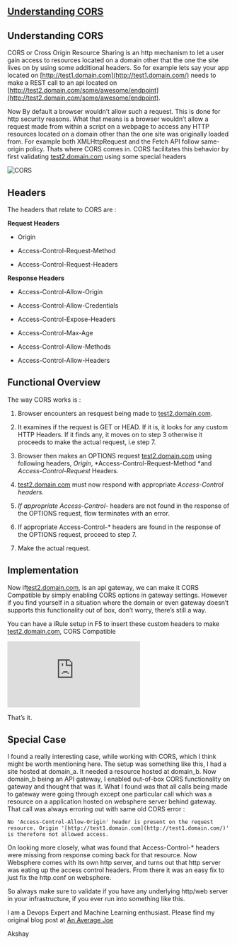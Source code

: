 
## [Understanding CORS](https://akshaysin.github.io/cors.html)

## Understanding CORS

CORS or Cross Origin Resource Sharing is an http mechanism to let a user gain access to resources located on a domain other that the one the site lives on by using some additional headers. So for example lets say your app located on [http://test1.domain.com](http://test1.domain.com/) needs to make a REST call to an api located on [http://test2.domain.com/some/awesome/endpoint](http://test2.domain.com/some/awesome/endpoint).

Now By default a browser wouldn’t allow such a request. This is done for http security reasons. What that means is a browser wouldn’t allow a request made from within a script on a webpage to access any HTTP resources located on a domain other than the one site was originally loaded from. For example both XMLHttpRequest and the Fetch API follow same-origin policy. Thats where CORS comes in. CORS facilitates this behavior by first validating [test2.domain.com](http://test2.domain.com/) using some special headers

![CORS](https://cdn-images-1.medium.com/max/2000/1*jGd3qoZ-eMvejkXNOiSHBA.png)

## Headers

The headers that relate to CORS are :

**Request Headers**

* Origin

* Access-Control-Request-Method

* Access-Control-Request-Headers

**Response Headers**

* Access-Control-Allow-Origin

* Access-Control-Allow-Credentials

* Access-Control-Expose-Headers

* Access-Control-Max-Age

* Access-Control-Allow-Methods

* Access-Control-Allow-Headers

## Functional Overview

The way CORS works is :

 1. Browser encounters an resquest being made to [test2.domain.com](http://test2.domain.com/).

 2. It examines if the request is GET or HEAD. If it is, it looks for any custom HTTP Headers. If it finds any, it moves on to step 3 otherwise it proceeds to make the actual request, i.e step 7.

 3. Browser then makes an OPTIONS request [test2.domain.com](http://test2.domain.com/) using following headers, *Origin*, *Access-Control-Request-Method *and *Access-Control-Request* Headers.

 4. [test2.domain.com](http://test2.domain.com/) must now respond with appropriate *Access-Control headers.*

 5. *If appropriate Access-Control-* headers are not found in the response of the OPTIONS request, flow terminates with an error.

 6. If appropriate Access-Control-* headers are found in the response of the OPTIONS request, proceed to step 7.

 7. Make the actual request.

## Implementation

Now if[test2.domain.com](http://test2.domain.com/), is an api gateway, we can make it CORS Compatible by simply enabling CORS options in gateway settings. However if you find yourself in a situation where the domain or even gateway doesn’t supports this functionality out of box, don’t worry, there’s still a way.

You can have a iRule setup in F5 to insert these custom headers to make [test2.domain.com](http://test2.domain.com/), CORS Compatible

 <iframe src="https://medium.com/media/209b0c8e92b21dc745503f3caf56d7cd" frameborder=0></iframe>

That’s it.

## Special Case

I found a really interesting case, while working with CORS, which I think might be worth mentioning here. The setup was something like this, I had a site hosted at domain_a. It needed a resource hosted at domain_b. Now domain_b being an API gateway, I enabled out-of-box CORS functionality on gateway and thought that was it. What I found was that all calls being made to gateway were going through except one particular call which was a resource on a application hosted on websphere server behind gateway. That call was always erroring out with same old CORS error :

    No 'Access-Control-Allow-Origin' header is present on the request resource. Origin '[http://test1.domain.com](http://test1.domain.com/)' is therefore not allowed access.

On looking more closely, what was found that Access-Control-* headers were missing from response coming back for that resource. Now Websphere comes with its own http server, and turns out that http server was eating up the access control headers. From there it was an easy fix to just fix the http.conf on websphere.

So always make sure to validate if you have any underlying http/web server in your infrastructure, if you ever run into something like this.

I am a Devops Expert and Machine Learning enthusiast. Please find my original blog post at [An Average Joe](https://akshaysin.github.io/cors.html#.W23MxuhKhPY)

Akshay
